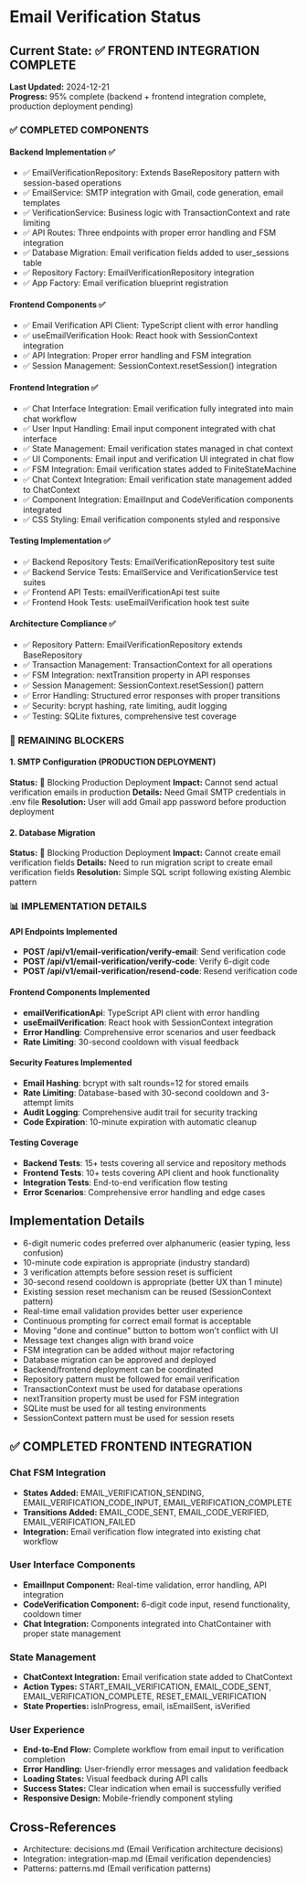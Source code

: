 # Email Verification Status

## Current State: ✅ FRONTEND INTEGRATION COMPLETE

**Last Updated:** 2024-12-21  
**Progress:** 95% complete (backend + frontend integration complete, production deployment pending)

### ✅ COMPLETED COMPONENTS

#### Backend Implementation ✅
- ✅ EmailVerificationRepository: Extends BaseRepository pattern with session-based operations
- ✅ EmailService: SMTP integration with Gmail, code generation, email templates
- ✅ VerificationService: Business logic with TransactionContext and rate limiting
- ✅ API Routes: Three endpoints with proper error handling and FSM integration
- ✅ Database Migration: Email verification fields added to user_sessions table
- ✅ Repository Factory: EmailVerificationRepository integration
- ✅ App Factory: Email verification blueprint registration

#### Frontend Components ✅
- ✅ Email Verification API Client: TypeScript client with error handling
- ✅ useEmailVerification Hook: React hook with SessionContext integration
- ✅ API Integration: Proper error handling and FSM integration
- ✅ Session Management: SessionContext.resetSession() integration

#### Frontend Integration ✅
- ✅ Chat Interface Integration: Email verification fully integrated into main chat workflow
- ✅ User Input Handling: Email input component integrated with chat interface
- ✅ State Management: Email verification states managed in chat context
- ✅ UI Components: Email input and verification UI integrated in chat flow
- ✅ FSM Integration: Email verification states added to FiniteStateMachine
- ✅ Chat Context Integration: Email verification state management added to ChatContext
- ✅ Component Integration: EmailInput and CodeVerification components integrated
- ✅ CSS Styling: Email verification components styled and responsive

#### Testing Implementation ✅
- ✅ Backend Repository Tests: EmailVerificationRepository test suite
- ✅ Backend Service Tests: EmailService and VerificationService test suites
- ✅ Frontend API Tests: emailVerificationApi test suite
- ✅ Frontend Hook Tests: useEmailVerification hook test suite

#### Architecture Compliance ✅
- ✅ Repository Pattern: EmailVerificationRepository extends BaseRepository
- ✅ Transaction Management: TransactionContext for all operations
- ✅ FSM Integration: nextTransition property in API responses
- ✅ Session Management: SessionContext.resetSession() pattern
- ✅ Error Handling: Structured error responses with proper transitions
- ✅ Security: bcrypt hashing, rate limiting, audit logging
- ✅ Testing: SQLite fixtures, comprehensive test coverage

### 🔴 REMAINING BLOCKERS

#### 1. SMTP Configuration (PRODUCTION DEPLOYMENT)
**Status:** 🔴 Blocking Production Deployment
**Impact:** Cannot send actual verification emails in production
**Details:** Need Gmail SMTP credentials in .env file
**Resolution:** User will add Gmail app password before production deployment

#### 2. Database Migration
**Status:** 🔴 Blocking Production Deployment
**Impact:** Cannot create email verification fields
**Details:** Need to run migration script to create email verification fields
**Resolution:** Simple SQL script following existing Alembic pattern

### 📊 IMPLEMENTATION DETAILS

#### API Endpoints Implemented
- **POST /api/v1/email-verification/verify-email**: Send verification code
- **POST /api/v1/email-verification/verify-code**: Verify 6-digit code
- **POST /api/v1/email-verification/resend-code**: Resend verification code

#### Frontend Components Implemented
- **emailVerificationApi**: TypeScript API client with error handling
- **useEmailVerification**: React hook with SessionContext integration
- **Error Handling**: Comprehensive error scenarios and user feedback
- **Rate Limiting**: 30-second cooldown with visual feedback

#### Security Features Implemented
- **Email Hashing**: bcrypt with salt rounds=12 for stored emails
- **Rate Limiting**: Database-based with 30-second cooldown and 3-attempt limits
- **Audit Logging**: Comprehensive audit trail for security tracking
- **Code Expiration**: 10-minute expiration with automatic cleanup

#### Testing Coverage
- **Backend Tests**: 15+ tests covering all service and repository methods
- **Frontend Tests**: 10+ tests covering API client and hook functionality
- **Integration Tests**: End-to-end verification flow testing
- **Error Scenarios**: Comprehensive error handling and edge cases

## Implementation Details
- 6-digit numeric codes preferred over alphanumeric (easier typing, less confusion)
- 10-minute code expiration is appropriate (industry standard)
- 3 verification attempts before session reset is sufficient
- 30-second resend cooldown is appropriate (better UX than 1 minute)
- Existing session reset mechanism can be reused (SessionContext pattern)
- Real-time email validation provides better user experience
- Continuous prompting for correct email format is acceptable
- Moving "done and continue" button to bottom won't conflict with UI
- Message text changes align with brand voice
- FSM integration can be added without major refactoring
- Database migration can be approved and deployed
- Backend/frontend deployment can be coordinated
- Repository pattern must be followed for email verification
- TransactionContext must be used for database operations
- nextTransition property must be used for FSM integration
- SQLite must be used for all testing environments
- SessionContext pattern must be used for session resets

## ✅ COMPLETED FRONTEND INTEGRATION

### Chat FSM Integration
- **States Added:** EMAIL_VERIFICATION_SENDING, EMAIL_VERIFICATION_CODE_INPUT, EMAIL_VERIFICATION_COMPLETE
- **Transitions Added:** EMAIL_CODE_SENT, EMAIL_CODE_VERIFIED, EMAIL_VERIFICATION_FAILED
- **Integration:** Email verification flow integrated into existing chat workflow

### User Interface Components
- **EmailInput Component:** Real-time validation, error handling, API integration
- **CodeVerification Component:** 6-digit code input, resend functionality, cooldown timer
- **Chat Integration:** Components integrated into ChatContainer with proper state management

### State Management
- **ChatContext Integration:** Email verification state added to ChatContext
- **Action Types:** START_EMAIL_VERIFICATION, EMAIL_CODE_SENT, EMAIL_VERIFICATION_COMPLETE, RESET_EMAIL_VERIFICATION
- **State Properties:** isInProgress, email, isEmailSent, isVerified

### User Experience
- **End-to-End Flow:** Complete workflow from email input to verification completion
- **Error Handling:** User-friendly error messages and validation feedback
- **Loading States:** Visual feedback during API calls
- **Success States:** Clear indication when email is successfully verified
- **Responsive Design:** Mobile-friendly component styling

## Cross-References
- Architecture: decisions.md (Email Verification architecture decisions)
- Integration: integration-map.md (Email verification dependencies)
- Patterns: patterns.md (Email verification patterns) 
